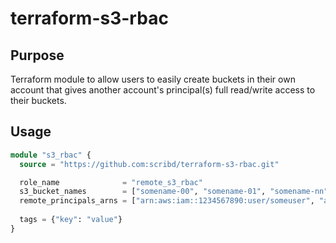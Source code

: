 # terraform-s3-rbac

## Purpose

Terraform module to allow users to easily create buckets in their own account that gives another account's principal(s) full read/write access to their buckets.

## Usage

```terraform
module "s3_rbac" {
  source = "https://github.com:scribd/terraform-s3-rbac.git"

  role_name              = "remote_s3_rbac"
  s3_bucket_names        = ["somename-00", "somename-01", "somename-nn"]
  remote_principals_arns = ["arn:aws:iam::1234567890:user/someuser", "arn:aws:iam::1234567890:role/somerole"]
  
  tags = {"key": "value"}
}
```
